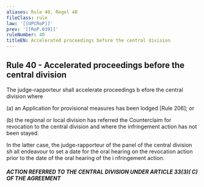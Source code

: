 ```yaml
---
aliases: Rule 40, Regel 40
fileClass: rule
law: '[[UPCRoP]]'
prev: '[[RoP.039]]'
ruleNumber: 40
titleEN: Accelerated proceedings before the central division
---
```


## Rule 40 - Accelerated proceedings before the central division

The judge-rapporteur shall accelerate proceedings b efore the central division where   

   (a) an Application for provisional measures has been lodged [Rule 206]; or 

   (b) the regional or local division has referred the Counterclaim for revocation to the central division and where the infringement action has not been stayed.

In the latter case, the judge-rapporteur of the panel of the central division sh all endeavour to set a date for the oral hearing on the revocation action prior to the date of the oral hearing of the i nfringement action.  


##### ACTION REFERRED TO THE CENTRAL DIVISION UNDER ARTICLE  33(3)( C) OF THE AGREEMENT